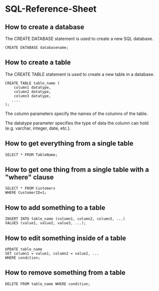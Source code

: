 # SQL-Reference-Sheet

## How to create a database

The CREATE DATABASE statement is used to create a new SQL database.

`CREATE DATABASE databasename;`

## How to create a table

The CREATE TABLE statement is used to create a new table in a database.

```
CREATE TABLE table_name (
    column1 datatype,
    column2 datatype,
    column3 datatype,
   ....
);
```

The column parameters specify the names of the columns of the table.

The datatype parameter specifies the type of data the column can hold (e.g. varchar, integer, date, etc.).

## How to get everything from a single table

`SELECT * FROM TableName;`

## How to get one thing from a single table with a "where" clause

```
SELECT * FROM Customers
WHERE CustomerID=1;
```

## How to add something to a table

```
INSERT INTO table_name (column1, column2, column3, ...)
VALUES (value1, value2, value3, ...);
```

## How to edit something inside of a table

```
UPDATE table_name
SET column1 = value1, column2 = value2, ...
WHERE condition;
```

## How to remove something from a table

```
DELETE FROM table_name WHERE condition;
```
